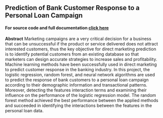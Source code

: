 ## Prediction of Bank Customer Response to a Personal Loan Campaign

#### For source code and full documentation [click here](https://github.com/Raghadd7/Bank-Customer-Response-Prediction)

**Abstract** Marketing campaigns are a very critical decision for a business that can be unsuccessful if the 
product or service delivered does not attract interested customers, thus the key objective for direct 
marketing prediction is to identify potential customers from an existing database so that marketers can 
design accurate strategies to increase sales and profitability. Machine learning methods have been successfully 
used in direct marketing to predict customer response in the banking industry. In this project, the logistic regression, 
random forest, and neural network algorithms are used to predict the response of bank customers to a personal loan campaign 
according to their demographic information and transactional patterns. Moreover, detecting the features interaction terms and 
examining their influence on the performance of the logistic regression model. The random forest method achieved the best 
performance between the applied methods and succeeded in identifying the interactions between the features in the personal loan data.


